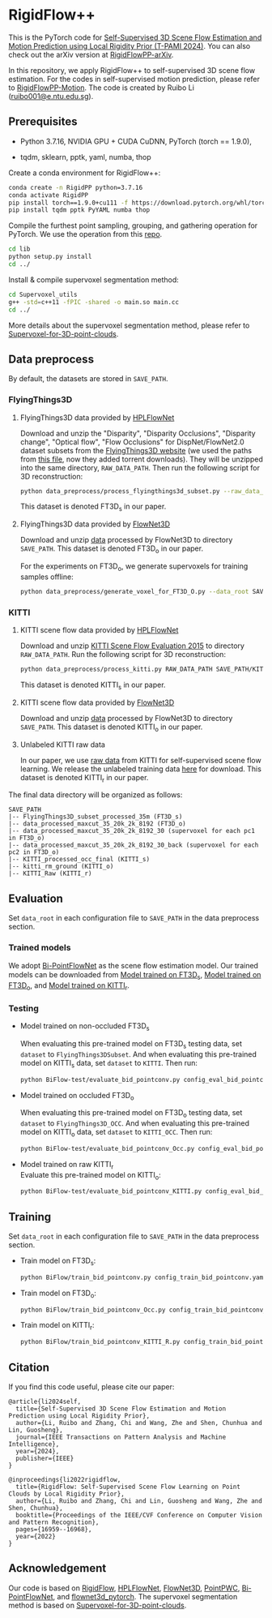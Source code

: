 # RigidFlow++
This is the PyTorch code for [Self-Supervised 3D Scene Flow Estimation and Motion Prediction using Local Rigidity Prior (T-PAMI 2024)](https://www.computer.org/csdl/journal/tp/5555/01/10530455/1WWdXdJBbTW). 
You can also check out the arXiv version at  [RigidFlowPP-arXiv](https://arxiv.org/abs/2310.11284).

In this repository, we apply RigidFlow++ to  self-supervised 3D scene flow estimation. For the codes in self-supervised motion prediction, please refer to [RigidFlowPP-Motion](https://github.com/L1bra1/RigidFlowPP-Motion). The code is created by Ruibo Li (ruibo001@e.ntu.edu.sg).

## Prerequisites
- Python 3.7.16, NVIDIA GPU + CUDA CuDNN, PyTorch (torch == 1.9.0),

- tqdm, sklearn, pptk, yaml, numba, thop



Create a conda environment for RigidFlow++:
```bash
conda create -n RigidPP python=3.7.16
conda activate RigidPP
pip install torch==1.9.0+cu111 -f https://download.pytorch.org/whl/torch_stable.html
pip install tqdm pptk PyYAML numba thop
```

Compile the furthest point sampling, grouping, and gathering operation for PyTorch. We use the operation from this [repo](https://github.com/sshaoshuai/Pointnet2.PyTorch).
```bash
cd lib
python setup.py install
cd ../
```


Install & compile supervoxel segmentation method:
```bash
cd Supervoxel_utils
g++ -std=c++11 -fPIC -shared -o main.so main.cc
cd ../
```
More details about the supervoxel segmentation method, please refer to [Supervoxel-for-3D-point-clouds](https://github.com/yblin/Supervoxel-for-3D-point-clouds).

## Data preprocess
By default, the datasets are stored in `SAVE_PATH`.
### FlyingThings3D
1. FlyingThings3D data provided by [HPLFlowNet](https://github.com/laoreja/HPLFlowNet)

    Download and unzip the "Disparity", "Disparity Occlusions", "Disparity change", "Optical flow", "Flow Occlusions" for DispNet/FlowNet2.0 dataset subsets from the [FlyingThings3D website](https://lmb.informatik.uni-freiburg.de/resources/datasets/SceneFlowDatasets.en.html) (we used the paths from [this file](https://lmb.informatik.uni-freiburg.de/data/FlyingThings3D_subset/FlyingThings3D_subset_all_download_paths.txt), now they added torrent downloads). They will be unzipped into the same directory, `RAW_DATA_PATH`. Then run the following script for 3D reconstruction:

    ```bash
    python data_preprocess/process_flyingthings3d_subset.py --raw_data_path RAW_DATA_PATH --save_path SAVE_PATH/FlyingThings3D_subset_processed_35m --only_save_near_pts
    ```

    This dataset is denoted FT3D<sub>s</sub> in our paper.

2. FlyingThings3D data provided by [FlowNet3D](https://github.com/xingyul/flownet3d)

    Download and unzip [data](https://drive.google.com/file/d/1CMaxdt-Tg1Wct8v8eGNwuT7qRSIyJPY-/view) processed by FlowNet3D to directory `SAVE_PATH`. This dataset is denoted FT3D<sub>o</sub> in our paper.

    For the experiments on FT3D<sub>o</sub>, we generate supervoxels for training samples offline:
    ```bash
    python data_preprocess/generate_voxel_for_FT3D_O.py --data_root SAVE_PATH --num_supervoxels 30
    ```

### KITTI
1. KITTI scene flow data provided by [HPLFlowNet](https://github.com/laoreja/HPLFlowNet)

    Download and unzip [KITTI Scene Flow Evaluation 2015](http://www.cvlibs.net/download.php?file=data_scene_flow.zip) to directory `RAW_DATA_PATH`.
    Run the following script for 3D reconstruction:
    ```bash
    python data_preprocess/process_kitti.py RAW_DATA_PATH SAVE_PATH/KITTI_processed_occ_final
    ```
    This dataset is denoted KITTI<sub>s</sub> in our paper.

2. KITTI scene flow data provided by [FlowNet3D](https://github.com/xingyul/flownet3d)

    Download and unzip [data](https://drive.google.com/open?id=1XBsF35wKY0rmaL7x7grD_evvKCAccbKi) processed by FlowNet3D to directory `SAVE_PATH`. This dataset is denoted KITTI<sub>o</sub> in our paper.

3. Unlabeled KITTI raw data

    In our paper, we use [raw data](http://www.cvlibs.net/datasets/kitti/raw_data.php) from KITTI for self-supervised scene flow learning.
    We release the unlabeled training data [here](https://drive.google.com/file/d/12S69dpuz3PDujVZIcrDP_8H5QmbWZP9m/view?usp=sharing) for download. This dataset is denoted KITTI<sub>r</sub> in our paper.

The final data directory will be organized as follows:
```
SAVE_PATH
|-- FlyingThings3D_subset_processed_35m (FT3D_s)
|-- data_processed_maxcut_35_20k_2k_8192 (FT3D_o)
|-- data_processed_maxcut_35_20k_2k_8192_30 (supervoxel for each pc1 in FT3D_o)
|-- data_processed_maxcut_35_20k_2k_8192_30_back (supervoxel for each pc2 in FT3D_o)
|-- KITTI_processed_occ_final (KITTI_s)
|-- kitti_rm_ground (KITTI_o)
|-- KITTI_Raw (KITTI_r)
```


## Evaluation
Set `data_root` in each configuration file to `SAVE_PATH` in the data preprocess section.

### Trained models
We adopt [Bi-PointFlowNet](https://github.com/cwc1260/BiFlow) as the scene ﬂow estimation model.
Our trained models can be downloaded from [Model trained on FT3D<sub>s</sub>](https://drive.google.com/file/d/17SQrZmqgCn0lsu2aFNOsiQtuL4btukW1/view?usp=drive_link), [Model trained on FT3D<sub>o</sub>](https://drive.google.com/file/d/1x8yhsm0YB017IpOfaDXXDVMGwUDR0mjk/view?usp=drive_link), and [Model trained on KITTI<sub>r</sub>](https://drive.google.com/file/d/1iYOLG-0Gs0q0MfirFB2o0eUc7kKmB1dq/view?usp=drive_link).


### Testing

* Model trained on non-occluded FT3D<sub>s</sub>

    When evaluating this pre-trained model on FT3D<sub>s</sub> testing data, set `dataset` to `FlyingThings3DSubset`.  And when evaluating this pre-trained model on KITTI<sub>s</sub> data, set `dataset` to `KITTI`.
Then run:
    ```bash
    python BiFlow-test/evaluate_bid_pointconv.py config_eval_bid_pointconv.yaml
    ```

* Model trained on occluded FT3D<sub>o</sub>

    When evaluating this pre-trained model on FT3D<sub>o</sub> testing data, set `dataset` to `FlyingThings3D_OCC`.  And when evaluating this pre-trained model on KITTI<sub>o</sub> data, set `dataset` to `KITTI_OCC`. Then run:
    ```bash
    python BiFlow-test/evaluate_bid_pointconv_Occ.py config_eval_bid_pointconv_Occ.yaml
    ```

* Model trained on raw KITTI<sub>r</sub>  
    Evaluate this pre-trained model on KITTI<sub>o</sub>:
    ```bash
    python BiFlow-test/evaluate_bid_pointconv_KITTI.py config_eval_bid_pointconv_KITTI.yaml
    ```

## Training
Set `data_root` in each configuration file to `SAVE_PATH` in the data preprocess section.

* Train model on FT3D<sub>s</sub>:
    ```bash
   python BiFlow/train_bid_pointconv.py config_train_bid_pointconv.yaml
    ```

* Train model on FT3D<sub>o</sub>:
    ```bash
   python BiFlow/train_bid_pointconv_Occ.py config_train_bid_pointconv_Occ.yaml
    ```

* Train model on KITTI<sub>r</sub>:
  ```bash
  python BiFlow/train_bid_pointconv_KITTI_R.py config_train_bid_pointconv_KITTI.yaml
  ```

## Citation

If you find this code useful, please cite our paper:
```
@article{li2024self,
  title={Self-Supervised 3D Scene Flow Estimation and Motion Prediction using Local Rigidity Prior},
  author={Li, Ruibo and Zhang, Chi and Wang, Zhe and Shen, Chunhua and Lin, Guosheng},
  journal={IEEE Transactions on Pattern Analysis and Machine Intelligence},
  year={2024},
  publisher={IEEE}
}
```
```
@inproceedings{li2022rigidflow,
  title={RigidFlow: Self-Supervised Scene Flow Learning on Point Clouds by Local Rigidity Prior},
  author={Li, Ruibo and Zhang, Chi and Lin, Guosheng and Wang, Zhe and Shen, Chunhua},
  booktitle={Proceedings of the IEEE/CVF Conference on Computer Vision and Pattern Recognition},
  pages={16959--16968},
  year={2022}
}
```

## Acknowledgement

Our code is based on [RigidFlow](https://github.com/L1bra1/RigidFlow/), [HPLFlowNet](https://github.com/laoreja/HPLFlowNet), [FlowNet3D](https://github.com/xingyul/flownet3d), [PointPWC](https://github.com/DylanWusee/PointPWC), [Bi-PointFlowNet](https://github.com/cwc1260/BiFlow), and [flownet3d_pytorch](https://github.com/hyangwinter/flownet3d_pytorch).
The supervoxel segmentation method is based on [Supervoxel-for-3D-point-clouds](https://github.com/yblin/Supervoxel-for-3D-point-clouds).
